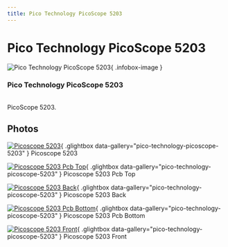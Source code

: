 ```yaml
---
title: Pico Technology PicoScope 5203
---
```


# Pico Technology PicoScope 5203

<div class="infobox" markdown>

![Pico Technology PicoScope 5203](./img/Picoscope_5203.png){ .infobox-image }

### Pico Technology PicoScope 5203

| | |
|---|---|

</div>

[](./img/Picoscope_5203.png)  [](./img/Picoscope_5203.png)PicoScope 5203.

## Photos

<div class="photo-grid" markdown>

[![Picoscope 5203](./img/Picoscope_5203.png)](./img/Picoscope_5203.png "Picoscope 5203"){ .glightbox data-gallery="pico-technology-picoscope-5203" }
<span class="caption">Picoscope 5203</span>

[![Picoscope 5203 Pcb Top](./img/Picoscope_5203_pcb_top.jpg)](./img/Picoscope_5203_pcb_top.jpg "Picoscope 5203 Pcb Top"){ .glightbox data-gallery="pico-technology-picoscope-5203" }
<span class="caption">Picoscope 5203 Pcb Top</span>

[![Picoscope 5203 Back](./img/Picoscope_5203_back.jpg)](./img/Picoscope_5203_back.jpg "Picoscope 5203 Back"){ .glightbox data-gallery="pico-technology-picoscope-5203" }
<span class="caption">Picoscope 5203 Back</span>

[![Picoscope 5203 Pcb Bottom](./img/Picoscope_5203_pcb_bottom.jpg)](./img/Picoscope_5203_pcb_bottom.jpg "Picoscope 5203 Pcb Bottom"){ .glightbox data-gallery="pico-technology-picoscope-5203" }
<span class="caption">Picoscope 5203 Pcb Bottom</span>

[![Picoscope 5203 Front](./img/Picoscope_5203_front.jpg)](./img/Picoscope_5203_front.jpg "Picoscope 5203 Front"){ .glightbox data-gallery="pico-technology-picoscope-5203" }
<span class="caption">Picoscope 5203 Front</span>

</div>
